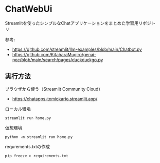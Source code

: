 # ChatWebUi
Streamlitを使ったシンプルなChatアプリケーションをまとめた学習用リポジトリ


参考: 
- https://github.com/streamlit/llm-examples/blob/main/Chatbot.py
- https://github.com/KitaharaMugiro/genai-poc/blob/main/search/pages/duckduckgo.py

## 実行方法
ブラウザから使う（Streamlit Community Cloud）
- https://chatapps-tomiokario.streamlit.app/

ローカル環境
```
streamlit run home.py
```

仮想環境
```
python -m streamlit run home.py
```

requrements.txtの作成
```
pip freeze > requirements.txt
```
